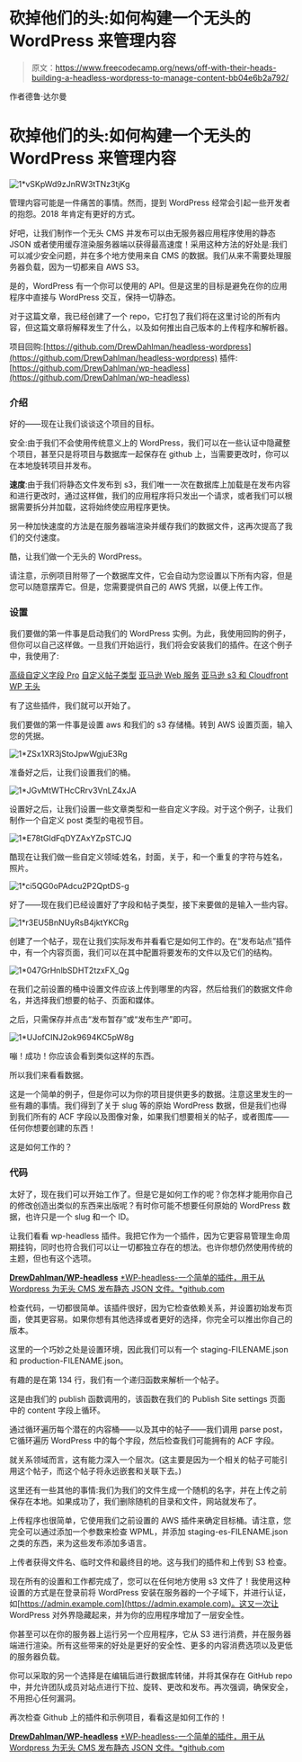 # 砍掉他们的头:如何构建一个无头的 WordPress 来管理内容

> 原文：<https://www.freecodecamp.org/news/off-with-their-heads-building-a-headless-wordpress-to-manage-content-bb04e6b2a792/>

作者德鲁·达尔曼

# 砍掉他们的头:如何构建一个无头的 WordPress 来管理内容

![1*vSKpWd9zJnRW3tTNz3tjKg](img/6f04270f431bf98d595edc1252d3540b.png)

管理内容可能是一件痛苦的事情。然而，提到 WordPress 经常会引起一些开发者的抱怨。2018 年肯定有更好的方式。

好吧，让我们制作一个无头 CMS 并发布可以由无服务器应用程序使用的静态 JSON 或者使用缓存渲染服务器端以获得最高速度！采用这种方法的好处是:我们可以减少安全问题，并在多个地方使用来自 CMS 的数据。我们从来不需要处理服务器负载，因为一切都来自 AWS S3。

是的，WordPress 有一个你可以使用的 API。但是这里的目标是避免在你的应用程序中直接与 WordPress 交互，保持一切静态。

对于这篇文章，我已经创建了一个 repo，它打包了我们将在这里讨论的所有内容，但这篇文章将解释发生了什么，以及如何推出自己版本的上传程序和解析器。

项目回购:[https://github.com/DrewDahlman/headless-wordpress](https://github.com/DrewDahlman/headless-wordpress)
插件:[https://github.com/DrewDahlman/wp-headless](https://github.com/DrewDahlman/wp-headless)

### 介绍

好的——现在让我们谈谈这个项目的目标。

安全:由于我们不会使用传统意义上的 WordPress，我们可以在一些认证中隐藏整个项目，甚至只是将项目与数据库一起保存在 github 上，当需要更改时，你可以在本地旋转项目并发布。

**速度**:由于我们将静态文件发布到 s3，我们唯一一次在数据库上加载是在发布内容和进行更改时，通过这样做，我们的应用程序将只发出一个请求，或者我们可以根据需要拆分并加载，这将始终使应用程序更快。

另一种加快速度的方法是在服务器端渲染并缓存我们的数据文件，这再次提高了我们的交付速度。

酷，让我们做一个无头的 WordPress。

请注意，示例项目附带了一个数据库文件，它会自动为您设置以下所有内容，但是您可以随意摆弄它。但是，您需要提供自己的 AWS 凭据，以便上传工作。

### 设置

我们要做的第一件事是启动我们的 WordPress 实例。为此，我使用回购的例子，但你可以自己这样做。一旦我们开始运行，我们将会安装我们的插件。在这个例子中，我使用了:

[高级自定义字段 Pro](https://www.advancedcustomfields.com/pro/)
[自定义帖子类型](https://wordpress.org/plugins/custom-post-type-ui/)
[亚马逊 Web 服务](https://wordpress.org/plugins/amazon-web-services/)
[亚马逊 s3 和 Cloudfront](https://wordpress.org/plugins/amazon-s3-and-cloudfront/)
[WP 无头](https://github.com/DrewDahlman/wp-headless)

有了这些插件，我们就可以开始了。

我们要做的第一件事是设置 aws 和我们的 s3 存储桶。转到 AWS 设置页面，输入您的凭据。

![1*ZSx1XR3jStoJpwWgjuE3Rg](img/e92f1584323941f77f035dd9243a23b5.png)

准备好之后，让我们设置我们的桶。

![1*JGvMtWTHcCRrv3VnLZ4xJA](img/648a6143eafa618bb7122700a3fc7b4e.png)

设置好之后，让我们设置一些文章类型和一些自定义字段。对于这个例子，让我们制作一个自定义 post 类型的电视节目。

![1*E78tGldFqDYZAxYZpSTCJQ](img/523a604da77811a5be549e0ca8ecbd6d.png)

酷现在让我们做一些自定义领域:姓名，封面，关于，和一个重复的字符与姓名，照片。

![1*ci5QG0oPAdcu2P2QptDS-g](img/57dc0889f97ae7141e4dd44514ec016a.png)

好了——现在我们已经设置好了字段和帖子类型，接下来要做的是输入一些内容。

![1*r3EU5BnNUyRsB4jktYKCRg](img/a018fa71a2f99f2cf9ff0effdf13cd02.png)

创建了一个帖子，现在让我们实际发布并看看它是如何工作的。在“发布站点”插件中，有一个内容页面，我们可以在其中配置将要发布的文件以及它们的结构。

![1*047GrHnlbSDHT2tzxFX_Qg](img/0fb84000105ea579dbe20d4383c0b9ed.png)

在我们之前设置的桶中设置文件应该上传到哪里的内容，然后给我们的数据文件命名，并选择我们想要的帖子、页面和媒体。

之后，只需保存并点击“发布暂存”或“发布生产”即可。

![1*UJofCINJ2ok9694KC5pW8g](img/820330f5be6755e4d35f9a92f1ed8fa5.png)

嘣！成功！你应该会看到类似这样的东西。

所以我们来看看数据。

这是一个简单的例子，但是你可以为你的项目提供更多的数据。注意这里发生的一些有趣的事情。我们得到了关于 slug 等的原始 WordPress 数据，但是我们也得到我们所有的 ACF 字段以及图像对象，如果我们想要相关的帖子，或者图库——任何你想要创建的东西！

这是如何工作的？

### 代码

太好了，现在我们可以开始工作了。但是它是如何工作的呢？你怎样才能用你自己的修改创造出类似的东西来出版呢？有时你可能不想要任何原始的 WordPress 数据，也许只是一个 slug 和一个 ID。

让我们看看 wp-headless 插件。我把它作为一个插件，因为它更容易管理生命周期挂钩，同时也符合我们可以让一切都独立存在的想法。也许你想仍然使用传统的主题，但也有这个选项。

[**DrewDahlman/WP-headless**](https://github.com/DrewDahlman/wp-headless/blob/master/wp-headless/wp-headless.php)
[*WP-headless-一个简单的插件，用于从 Wordpress 为无头 CMS 发布静态 JSON 文件。*github.com](https://github.com/DrewDahlman/wp-headless/blob/master/wp-headless/wp-headless.php)

检查代码，一切都很简单。该插件很好，因为它检查依赖关系，并设置初始发布页面，使其更容易。如果你想有其他选择或者更好的选择，你完全可以推出你自己的版本。

这里的一个巧妙之处是设置环境，因此我们可以有一个 staging-FILENAME.json 和 production-FILENAME.json。

有趣的是在第 134 行，我们有一个递归函数来解析一个帖子。

这是由我们的 publish 函数调用的，该函数在我们的 Publish Site settings 页面中的 content 字段上循环。

通过循环遍历每个潜在的内容桶——以及其中的帖子——我们调用 parse post，它循环遍历 WordPress 中的每个字段，然后检查我们可能拥有的 ACF 字段。

就关系领域而言，这有能力深入一个层次。(这主要是因为一个相关的帖子可能引用这个帖子，而这个帖子将永远嵌套和关联下去。)

这里还有一些其他的事情:我们为我们的文件生成一个随机的名字，并在上传之前保存在本地。如果成功了，我们删除随机的目录和文件，网站就发布了。

上传程序也很简单，它使用我们之前设置的 AWS 插件来确定目标桶。请注意，您完全可以通过添加一个参数来检查 WPML，并添加 staging-es-FILENAME.json 之类的东西，来为这些发布添加多语言。

上传者获得文件名、临时文件和最终目的地。这与我们的插件和上传到 S3 检查。

现在所有的设置和工作都完成了，您可以在任何地方使用 s3 文件了！我使用这种设置的方式是在登录前将 WordPress 安装在服务器的一个子域下，并进行认证，如[https://admin.example.com](https://admin.example.com)。这又一次让 WordPress 对外界隐藏起来，并为你的应用程序增加了一层安全性。

你甚至可以在你的服务器上运行另一个应用程序，它从 S3 进行消费，并在服务器端进行渲染。所有这些带来的好处是更好的安全性、更多的内容消费选项以及更低的服务器负载。

你可以采取的另一个选择是在编辑后进行数据库转储，并将其保存在 GitHub repo 中，并允许团队成员对站点进行下拉、旋转、更改和发布。再次强调，确保安全，不用担心任何漏洞。

再次检查 Github 上的插件和示例项目，看看这是如何工作的！

[**DrewDahlman/WP-headless**](https://github.com/DrewDahlman/wp-headless)
[*WP-headless-一个简单的插件，用于从 Wordpress 为无头 CMS 发布静态 JSON 文件。*github.com](https://github.com/DrewDahlman/wp-headless)